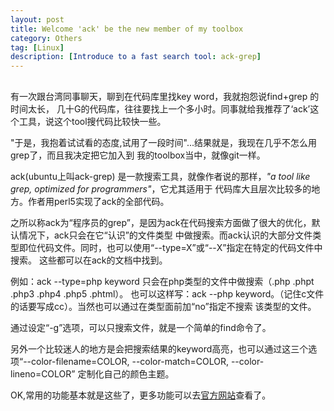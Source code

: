 ```yaml
---
layout: post
title: Welcome 'ack' be the new member of my toolbox
category: Others
tag: [Linux]
description: [Introduce to a fast search tool: ack-grep]
---
```


##

有一次跟台湾同事聊天，聊到在代码库里找key word，我就抱怨说find+grep 的时间太长，
几十G的代码库，往往要找上一个多小时。同事就给我推荐了‘ack’这个工具，说这个tool搜代码比较快一些。

"于是，我抱着试试看的态度,试用了一段时间"...结果就是，我现在几乎不怎么用grep了，而且我决定把它加入到
我的toolbox当中，就像git一样。

ack(ubuntu上叫ack-grep) 是一款搜索工具，就像作者说的那样，*"a tool like grep, optimized for programmers"*，它尤其适用于
代码库大且层次比较多的地方。作者用perl5实现了ack的全部代码。

之所以称ack为“程序员的grep”，是因为ack在代码搜索方面做了很大的优化，默认情况下，ack只会在它“认识”的文件类型
中做搜索。而ack认识的大部分文件类型即位代码文件。同时，也可以使用“--type=X”或“--X”指定在特定的代码文件中搜索。
这些都可以在ack的文档中找到。

例如：ack --type=php keyword 只会在php类型的文件中做搜索（.php .phpt .php3 .php4 .php5 .phtml）。
也可以这样写：ack --php keyword。（记住c文件的话要写成cc）。当然也可以通过在类型面前加“no”指定不搜索
该类型的文件。

通过设定“-g”选项，可以只搜索文件，就是一个简单的find命令了。

另外一个比较迷人的地方是会把搜索结果的keyword高亮，也可以通过这三个选项“--color-filename=COLOR, --color-match=COLOR, --color-lineno=COLOR” 定制化自己的颜色主题。

OK,常用的功能基本就是这些了，更多功能可以去[官方网站](http://beyondgrep.com/)查看了。

